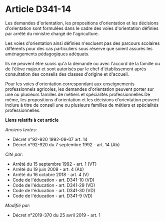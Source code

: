 # Article D341-14

Les demandes d'orientation, les propositions d'orientation et les décisions d'orientation sont formulées dans le cadre des
voies d'orientation définies par arrêté du ministre chargé de l'agriculture.

Les voies d'orientation ainsi définies n'excluent pas des parcours scolaires différents pour des cas particuliers sous
réserve que soient assurés les aménagements pédagogiques adéquats.

Ils ne peuvent être suivis qu'à la demande ou avec l'accord de la famille ou de l'élève majeur et sont autorisés par le chef
d'établissement après consultation des conseils des classes d'origine et d'accueil.

Pour les voies d'orientation correspondant aux enseignements professionnels agricoles, les demandes d'orientation peuvent
porter sur une ou plusieurs familles de métiers et spécialités professionnelles.De même, les propositions d'orientation et
les décisions d'orientation peuvent inclure à titre de conseil une ou plusieurs familles de métiers et spécialités
professionnelles.

**Liens relatifs à cet article**

_Anciens textes_:

  - Décret n°92-920 1992-09-07 art. 14
  - Décret n°92-920 du 7 septembre 1992 - art. 14 (Ab)

_Cité par_:

  - Arrêté du 15 septembre 1992 - art. 1 (VT)
  - Arrêté du 19 juin 2009 - art. 4 (Ab)
  - Arrêté du 16 octobre 2018 - art. 4 (V)
  - Code de l'éducation - art. D341-10 (VD)
  - Code de l'éducation - art. D341-29 (VD)
  - Code de l'éducation - art. D341-30 (VD)
  - Code de l'éducation - art. D341-9 (VD)

_Modifié par_:

  - Décret n°2019-370 du 25 avril 2019 - art. 1

